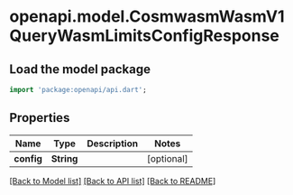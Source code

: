 # openapi.model.CosmwasmWasmV1QueryWasmLimitsConfigResponse

## Load the model package
```dart
import 'package:openapi/api.dart';
```

## Properties
Name | Type | Description | Notes
------------ | ------------- | ------------- | -------------
**config** | **String** |  | [optional] 

[[Back to Model list]](../README.md#documentation-for-models) [[Back to API list]](../README.md#documentation-for-api-endpoints) [[Back to README]](../README.md)


